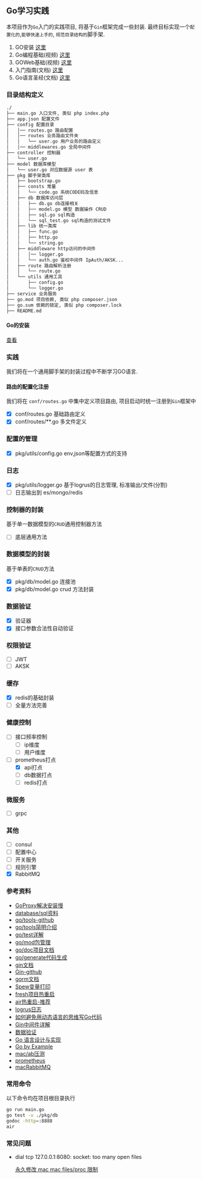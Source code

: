 ## Go学习实践

本项目作为`Go`入门的实践项目, 将基于`Gin`框架完成一些封装. 最终目标实现一个`配置化的`,`能够快速上手的`, `规范目录结构的`脚手架.

1. GO安装 [这里](https://www.jianshu.com/p/ad57228c6e6a)
2. Go编程基础(视频) [这里](https://study.163.com/course/courseMain.htm?courseId=306002)
3. GOWeb基础(视频) [这里](https://study.163.com/course/courseMain.htm?courseId=328001)
4. 入门指南(文档) [这里](https://github.com/unknwon/the-way-to-go_ZH_CN)
5. Go语言圣经(文档) [这里](https://github.com/golang-china/gopl-zh)

### 目录结构定义
```bash
./
├── main.go 入口文件, 类似 php index.php
├── app.json 配置文件
├── config 配置目录
│   │── routes.go 路由配置
│   │── routes 业务路由文件夹
│   │   └── user.go 用户业务的路由定义
│   │── middlewares.go 全局中间件
├── controller 控制器
│   └── user.go
├── model 数据库模型
│   └── user.go 对应数据源 user 表
├── pkg 脚手架类库
│   ├── bootstrap.go 
│   ├── consts 常量
│   │   └── code.go 系统CODE码及信息
│   ├── db 数据库访问层
│   │   ├── db.go db连接相关
│   │   ├── model.go 模型 数据操作 CRUD
│   │   ├── sql.go sql构造
│   │   └── sql_test.go sql构造的测试文件
│   ├── lib 统一类库
│   │   ├── func.go
│   │   ├── http.go
│   │   └── string.go
│   ├── middleware http访问的中间件
│   │   │── logger.go
│   │   └── auth.go 鉴权中间件 IpAuth/AKSK...
│   ├── route 路由解析注册
│   │   └── route.go
│   └── utils 通用工具
│       ├── config.go
│       └── logger.go
├── service 业务服务
├── go.mod 项目依赖, 类似 php composer.json
├── go.sum 依赖的锁定, 类似 php composer.lock
├── README.md
```

#### Go的安装 

[查看](https://www.jianshu.com/p/ad57228c6e6a)

### 实践

我们将在一个通用脚手架的封装过程中不断学习GO语言.

#### 路由的配置化注册

我们将在 `conf/routes.go` 中集中定义项目路由, 项目启动时统一注册到`Gin`框架中

- [x] conf/routes.go 基础路由定义
- [x] conf/routes/**.go 多文件定义

### 配置的管理

- [x] pkg/utils/config.go env,json等配置方式的支持

### 日志

- [x] pkg/utils/logger.go 基于logrus的日志管理, 标准输出/文件(分割)
- [ ] 日志输出到 es/mongo/redis 

### 控制器的封装

基于单一数据模型的`CRUD`通用控制器方法

- [ ] 底层通用方法

### 数据模型的封装

基于单表的`CRUD`方法

- [x] pkg/db/model.go 连接池 
- [x] pkg/db/model.go crud 方法封装 

### 数据验证

- [x] 验证器
- [x] 接口参数合法性自动验证

### 权限验证

- [ ] JWT
- [ ] AKSK

### 缓存

- [x] redis的基础封装
- [ ] 全量方法完善

### 健康控制

- [ ] 接口频率控制
    - [ ] ip维度
    - [ ] 用户维度
- [ ] prometheus打点
    - [x] api打点
    - [ ] db数据打点
    - [ ] redis打点

### 微服务

- [ ] grpc

### 其他

- [ ] consul
- [ ] 配置中心
- [ ] 开关服务
- [ ] 规则引擎
- [x] RabbitMQ

### 参考资料
- [GoProxy解决安装慢](https://goproxy.cn/)
- [database/sql资料](https://segmentfault.com/a/1190000003036452)
- [go/tools-github](https://github.com/golang/tools)
- [go/tools简明介绍](https://studygolang.com/articles/11837)
- [go/test详解](http://c.biancheng.net/view/124.html)
- [go/mod包管理](https://juejin.im/post/6844903798658301960)
- [go/doc项目文档](https://wiki.jikexueyuan.com/project/go-command-tutorial/0.5.html)
- [go/generate代码生成](https://juejin.im/post/6844903923166216200)
- [gin文档](https://learnku.com/docs/gin-gonic/2019)
- [Gin-github](https://github.com/gin-gonic/gin)
- [gorm文档](http://gorm.io/zh_CN/docs/index.html)
- [Spew变量打印](https://github.com/davecgh/go-spew)
- [fresh项目热重启](https://github.com/gravityblast/fresh)
- [air热重启-推荐](https://github.com/cosmtrek/air)
- [logrus日志](https://juejin.im/post/6844904061393698823)
- [如何避免用动态语言的思维写Go代码](https://juejin.im/post/6861048173989724173)
- [Gin中间件详解](https://juejin.im/post/6844903833164857358)
- [数据验证](https://segmentfault.com/a/1190000022541905)
- [Go 语言设计与实现](https://draveness.me/golang/docs/part1-prerequisite/ch02-compile/golang-compile-intro/)
- [Go by Example](https://gobyexample.com/)
- [mac/ab压测](https://xushanxiang.com/2019/10/mac-web-ab.html)
- [prometheus](https://yunlzheng.gitbook.io/prometheus-book/)
- [macRabbitMQ](https://www.jianshu.com/p/60c358235705)

### 常用命令

以下命令均在项目根目录执行

```bash
go run main.go
go test -v ./pkg/db
godoc -http=:8888
air
```

### 常见问题

-  dial tcp 127.0.0.1:8080: socket: too many open files

    [永久修改 mac mac files/proc 限制](https://javasgl.github.io/mac-max-limit/)


